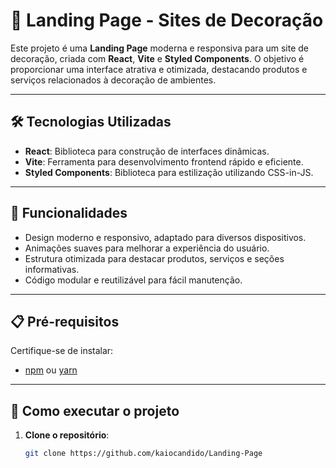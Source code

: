 # 🏡 Landing Page - Sites de Decoração

Este projeto é uma **Landing Page** moderna e responsiva para um site de decoração, criada com **React**, **Vite** e **Styled Components**. O objetivo é proporcionar uma interface atrativa e otimizada, destacando produtos e serviços relacionados à decoração de ambientes.

---

## 🛠️ Tecnologias Utilizadas

- **React**: Biblioteca para construção de interfaces dinâmicas.
- **Vite**: Ferramenta para desenvolvimento frontend rápido e eficiente.
- **Styled Components**: Biblioteca para estilização utilizando CSS-in-JS.

---

## 🎨 Funcionalidades

- Design moderno e responsivo, adaptado para diversos dispositivos.
- Animações suaves para melhorar a experiência do usuário.
- Estrutura otimizada para destacar produtos, serviços e seções informativas.
- Código modular e reutilizável para fácil manutenção.

---

## 📋 Pré-requisitos

Certifique-se de instalar:

- [npm](https://www.npmjs.com/) ou [yarn](https://yarnpkg.com/)

---

## 🚀 Como executar o projeto

1. **Clone o repositório**:

   ```bash
   git clone https://github.com/kaiocandido/Landing-Page
